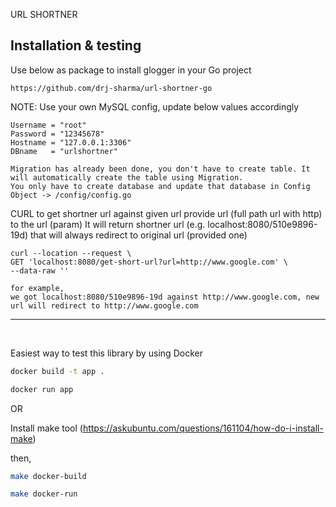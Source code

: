 URL SHORTNER


## Installation & testing

Use below as package to install glogger in your Go project

```
https://github.com/drj-sharma/url-shortner-go
```

NOTE: Use your own MySQL config, update below values accordingly
```
Username = "root"
Password = "12345678"
Hostname = "127.0.0.1:3306"
DBname   = "urlshortner"
```

```
Migration has already been done, you don't have to create table. It will automatically create the table using Migration.
You only have to create database and update that database in Config Object -> /config/config.go
```


CURL to get shortner url against given url
provide url (full path url with http) to the url (param) It will return shortner url (e.g. localhost:8080/510e9896-19d) 
that will always redirect to original url (provided one)
```
curl --location --request \
GET 'localhost:8080/get-short-url?url=http://www.google.com' \
--data-raw ''
```

```
for example, 
we got localhost:8080/510e9896-19d against http://www.google.com, new url will redirect to http://www.google.com
```

---
&nbsp;

Easiest way to test this library by using Docker

```bash
docker build -t app .

docker run app
```

OR

Install make tool (https://askubuntu.com/questions/161104/how-do-i-install-make)

then,
``` bash
make docker-build

make docker-run
    
